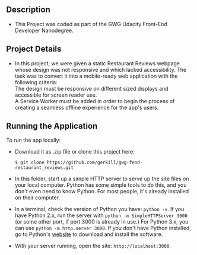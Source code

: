 ## Description

* This Project was coded as part of the GWG Udacity Front-End Developer Nanodegree.

## Project Details

* In this project, we were given a static Restaurant Reviews webpage whose design was not responsive and which lacked accessibility. The task was to convert it  into a mobile-ready web application with the following criteria:<br>
The design  must be responsive on different sized displays and accessible for screen reader use.<br>
A Service Worker must be added in order to begin the process of creating a seamless offline experience for the app's users.

## Running the Application

To run the app locally:<br>
* Download it as .zip file or clone this project here:

    ```
    $ git clone https://github.com/gerkill/gwg-fend-restaurant_reviews.git
    ```

* In this folder, start up a simple HTTP server to serve up the site files on your local computer. Python has some simple tools to do this, and you don't even need to know Python. For most people, it's already installed on their computer.

* In a terminal, check the version of Python you have: `python -v`. If you have Python 2.x, run the server with `python -m SimpleHTTPServer 3000` (or some other port, if port 3000 is already in use.) For Python 3.x, you can use `python -m http.server 3000`. If you don't have Python installed, go to Python's [website](https://www.python.org/) to download and install the software.

* With your server running, open the site: `http://localhost:3000`.
